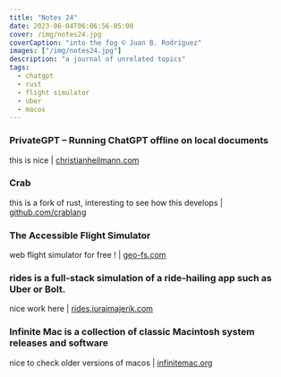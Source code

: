 ```yaml
---
title: "Notes 24"
date: 2023-06-04T06:06:56-05:00
cover: /img/notes24.jpg
coverCaption: "into the fog © Juan B. Rodriguez"
images: ["/img/notes24.jpg"]
description: "a journal of unrelated topics"
tags:
  - chatgpt
  - rust
  - flight simulator
  - uber
  - macos
---
```


### PrivateGPT – Running ChatGPT offline on local documents

this is nice |  [christianheilmann.com](https://christianheilmann.com/2023/05/27/privategpt-running-chatgpt-offline-on-local-documents/)

### Crab

this is a fork of rust, interesting to see how this develops | [github.com/crablang](https://github.com/crablang/crab)

### The Accessible Flight Simulator

web flight simulator for free ! | [geo-fs.com](https://www.geo-fs.com)

### rides is a full-stack simulation of a ride-hailing app such as Uber or Bolt.

nice work here | [rides.jurajmajerik.com](https://rides.jurajmajerik.com)

### Infinite Mac is a collection of classic Macintosh system releases and software

nice to check older versions of macos | [infinitemac.org](https://infinitemac.org)